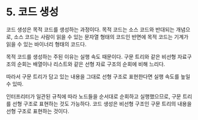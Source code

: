 # 5. 코드 생성

코드 생성은 목적 코드를 생성하는 과정이다. 목적 코드는 소스 코드와 반대되는 개념으로, 소스 코드는 사람이 읽을 수 있는 문자열 형태의 코드인 반면에 목적 코드는 기계가 읽을 수 있는 바이너리 형태의 코드다.

목적 코드를 생성하는 주된 이유는 실행 속도 때문이다. 구문 트리와 같은 비선형 자료구조의 순회는 배열이나 리스트와 같은 선형 자료 구조의 순회에 비해 느리다. 

따라서 구문 트리가 담고 있는 내용을 그대로 선형 구조로 표현한다면 실행 속도를 높일 수 있따.

인터프리터가 일관된 규칙에 따라 노드들을 순서대로 순회하고 실행했으므로, 구문 트리를 선형 구조로 표현하는 것도 가능하다. 코드 생성은 비선형 구조인 구문 트리의 내용을 선형 구조로 표현하는 것이다.